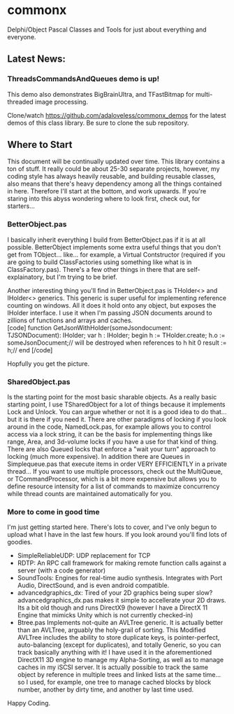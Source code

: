 # commonx
Delphi/Object Pascal Classes and Tools for just about everything and everyone.

## Latest News: 

### ThreadsCommandsAndQueues demo is up!  
This demo also demonstrates BigBrainUltra, and TFastBitmap for multi-threaded image processing.

Clone/watch https://github.com/adaloveless/commonx_demos for the latest demos of this class library.  Be sure to clone the sub repository.  

## Where to Start

This document will be continually updated over time.  This library contains a ton of stuff.  It really could be about 25-30 separate projects, however, my coding style has always heavily reusable, and building reusable classes, also means that there's heavy dependency among all the things contained in here.   Therefore I'll start at the bottom, and work upwards.   If you're staring into this abyss wondering where to look first, check out, for starters...  

### BetterObject.pas

I basically inherit everything I build from BetterObject.pas if it is at all possible.  BetterObject implements some extra useful things that you don't get from TObject... like... for example, a Virtual Contstructor (required if you are going to build ClassFactories using something like what is in ClassFactory.pas).  There's a few other things in there that are self-explainatory, but I'm trying to be brief.

Another interesting thing you'll find in BetterObject.pas is THolder<> and IHolder<> generics.  This generic is super useful for implementing reference counting on windows.   All it does it hold onto any object, but exposes the IHolder<T> interface.  I use it when I'm passing JSON documents around to zillions of functions and arrays and caches.   
 [code]
  function GetJsonWithHolder(someJsondocument: TJSONDocument): IHolder<TJsonDocument>;
  var
    h : IHolder<TJSONDocument>;
  begin
    h := THolder<TJsonDocument>.create;
    h.o := someJsonDocument;// will be destroyed when references to h hit 0
    result := h;//
  end
  [/code]
  
  Hopfully you get the picture.
  
  ### SharedObject.pas
  
  Is the starting point for the most basic sharable objects.   As a really basic starting point, I use TSharedObject for a lot of things because it implements Lock and Unlock.  You can argue whether or not it is a good idea to do that... but it is there if you need it.   There are other paradigms of locking if you look around in the code, NamedLock.pas, for example allows you to control access via a lock string, it can be the basis for implementing things like range, Area, and 3d-volume locks if you have a use for that kind of thing.  There are also Queued locks that enforce a "wait your turn" approach to locking (much more expensive).  In addition there are Queues in Simplequeue.pas that execute items in order VERY EFFICIENTLY in a private thread... If you want to use multiple processors, check out the MultiQueue, or TCommandProcessor, which is a bit more expensive but allows you to define resource intensity for a list of commands to maximize concurrency while thread counts are maintained automatically for you.  
    
  ### More to come in good time

I'm just getting started here.  There's lots to cover, and I've only begun to upload what I have in the last few hours.  If you look around you'll find lots of goodies.

- SimpleReliableUDP: UDP replacement for TCP
- RDTP: An RPC call framework for making remote function calls against a server (with a code generator) 
- SoundTools: Engines for real-time audio synthesis.  Integrates with Port Audio, DirectSound, and is even android compatible.
- advancedgraphics_dx: Tired of your 2D graphics being super slow?  advancedgraphics_dx.pas makes it simple to accellerate your 2D draws.  Its a bit old though and runs DirectX9  (however I have a DirectX 11 Engine that mimicks Unity which is not currently checked-in)
- Btree.pas  Implements not-quite an AVLTree generic.  It is actually better than an AVLTree, arguably the holy-grail of sorting.   This Modified AVLTree includes the ability to store duplicate keys, is pointer-perfect, auto-balancing (except for duplicates), and totally Generic, so you can track basically anything with it!  I have used it in the aforementioned DirectX11 3D engine to manage my Alpha-Sorting, as well as to manage caches in my iSCSI server.  It is actually possible to track the same object by reference in multiple trees and linked lists at the same time... so I used, for example, one tree to manage cached blocks by block number, another by dirty time, and another by last time used.

Happy Coding.
